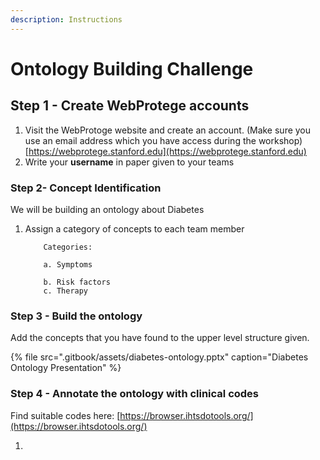 ```yaml
---
description: Instructions
---
```


# Ontology Building Challenge

## Step 1 - Create WebProtege accounts

1. Visit the WebProtoge website and create an account. \(Make sure you use an email address which you have access during the workshop\)  [https://webprotege.stanford.edu](https://webprotege.stanford.edu)
2. Write your **username** in paper given to your teams  

### Step 2- Concept Identification

We will be building an ontology about Diabetes

1. Assign a category of concepts to each team member

           Categories:

           a. Symptoms

           b. Risk factors  
           c. Therapy



### Step 3 - Build the ontology

Add the concepts that you have found to the upper level structure given.

{% file src=".gitbook/assets/diabetes-ontology.pptx" caption="Diabetes Ontology Presentation" %}

### Step 4 - Annotate the ontology with clinical codes

Find suitable codes here: [https://browser.ihtsdotools.org/](https://browser.ihtsdotools.org/) 









   



1. 
